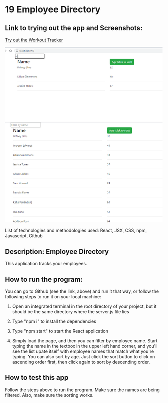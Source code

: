 # 19 Employee Directory

## Link to trying out the app and Screenshots:
[Try out the Workout Tracker](https://rocky-temple-45102.herokuapp.com/)

![Screenshot 1](https://github.com/MarioThompson0010/19_Employee_Directory/blob/master/assets/NameFilter.PNG)
![Screenshot 2](https://github.com/MarioThompson0010/19_Employee_Directory/blob/master/assets/Screenshot1.PNG)


List of technologies and methodologies used: React, JSX, CSS, npm, Javascript, Github

## Description: Employee Directory

This application tracks your employees. 

## How to run the program:

You can go to Github (see the link, above) and run it that way, or follow the following steps to run it on your local machine:

1) Open an integrated terminal in the root directory of your project, but it should be the same directory where the
    server.js file lies
2) Type "npm i" to install the dependencies
3) Type "npm start" to start the React application

4) Simply load the page, and then you can filter by employee name.  Start typing the name in the textbox in the upper left hand corner, and you'll see the list upate itself with employee names that match what you're typing.  You can also sort by age.  Just click the sort button to click on ascending order first, then click again to sort by descending order.

## How to test this app

Follow the steps above to run the program.  Make sure the names are being filtered.  Also, make sure the sorting works.

